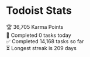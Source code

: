 
# Todoist Stats

<!-- TODO-IST:START -->
🏆  36,705 Karma Points           
🌸  Completed 0 tasks today           
✅  Completed 14,168 tasks so far           
⏳  Longest streak is 209 days
<!-- TODO-IST:END -->
